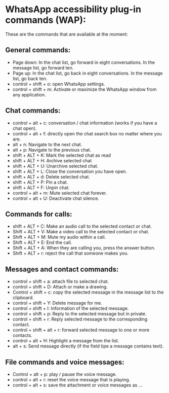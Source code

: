 # WhatsApp accessibility plug-in commands (WAP):

These are the commands that are available at the moment:

## General commands:

* Page down: In the chat list, go forward in eight conversations. In the message list, go forward ten.
* Page up: In the chat list, go back in eight conversations. In the message list, go back ten.
* control + shift + o: open WhatsApp settings.
* control + shift + m: Activate or maximize the WhatsApp window from any application.

## Chat commands:

* control + alt + c: conversation / chat information (works if you have a chat open).
* control + alt + f: directly open the chat search box no matter where you are.
* alt + n: Navigate to the next chat.
* alt + p: Navigate to the previous chat.
* shift + ALT + K: Mark the selected chat as read
* shift + ALT + H: Archive selected chat
* shift + ALT + U: Unarchive selected chat.
* shift + ALT + L: Close the conversation you have open.
* shift + ALT + d: Delete selected chat.
* shift + ALT + P: Pin a chat.
* shift + ALT + F: Unpin chat.
* control + alt + m: Mute selected chat forever.
* control + alt + U: Deactivate chat silence.

## Commands for calls:

* shift + ALT + C: Make an audio call to the selected contact or chat.
* Shift + ALT + V: Make a video call to the selected contact or chat.
* Shift + ALT + M: Mute my audio within a call.
* Shift + ALT + E: End the call.
* Shift + ALT + A: When they are calling you, press the answer button.
* Shift + ALT + r: reject the call that someone makes you.

## Messages and contact commands:

* control + shift + a: attach file to selected chat.
* control + shift + D: Attach or make a drawing.
* Control + shift + c: copy the selected message in the message list to the clipboard.
* control + shift + Y: Delete message for me.
* control + shift + I: Information of the selected message.
* control + shift + p: Reply to the selected message but in private.
* control + shift + r: Reply selected message to the corresponding contact.
* control + shift + alt + r: forward selected message to one or more contacts.
* control + alt + H: Highlight a message from the list.
* alt + s: Send message directly (if the field tipe a message contains text).

## File commands and voice messages:

* Control + alt + p: play / pause the voice message.
* control + alt + r: reset the voice message that is playing.
* control + alt + s: save the attachment or voice messages as ...

